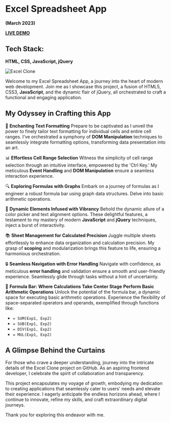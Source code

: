 
# Excel Spreadsheet App 

**(March 2023)**

**[LIVE DEMO](https://anirudhapatil-1.github.io/Excel-Clone/)**

## Tech Stack: 

**HTML, CSS, JavaScript, jQuery**

![Excel Clone](https://github.com/AnirudhaPatil-1/Excel-Clone/assets/73242321/b3303b0e-2c60-4ac0-b80d-ba984187fff2)

Welcome to my Excel Spreadsheet App, a journey into the heart of modern web development. Join me as I showcase this project, a fusion of HTML5, CSS3, **JavaScript**, and the dynamic flair of jQuery, all orchestrated to craft a functional and engaging application.

## My Odyssey in Crafting this App

🎨 **Enchanting Text Formatting** Prepare to be captivated as I unveil the power to finely tailor text formatting for individual cells and entire cell ranges. I've orchestrated a symphony of **DOM Manipulation** techniques to seamlessly integrate formatting options, transforming data presentation into an art.

📊 **Effortless Cell Range Selection** Witness the simplicity of cell range selection through an intuitive interface, empowered by the 'Ctrl Key.' My meticulous **Event Handling** and **DOM Manipulation** ensure a seamless interaction experience.

🔍 **Exploring Formulas with Graphs** Embark on a journey of formulas as I engineer a robust formula bar using graph data structures. Delve into basic arithmetic operations.

🌈 **Dynamic Elements Infused with Vibrancy** Behold the dynamic allure of a color picker and text alignment options. These delightful features, a testament to my mastery of modern **JavaScript** and **jQuery** techniques, inject a burst of interactivity.

📚 **Sheet Management for Calculated Precision** Juggle multiple sheets effortlessly to enhance data organization and calculation precision. My grasp of **scoping** and modularization brings this feature to life, ensuring a harmonious orchestration.

🔒 **Seamless Navigation with Error Handling** Navigate with confidence, as meticulous **error handling** and validation ensure a smooth and user-friendly experience. Seamlessly glide through tasks without a hint of uncertainty.

🔢 **Formula Bar: Where Calculations Take Center Stage**
**Perform Basic Arithmetic Operations** Unlock the potential of the formula bar, a dynamic space for executing basic arithmetic operations. Experience the flexibility of space-separated operators and operands, exemplified through functions like:

- `= SUM(Exp1, Exp2)`
- `= SUB(Exp1, Exp2)`
- `= DIV(Exp1, Exp2)`
- `= MUL(Exp1, Exp2)`

## A Glimpse Behind the Curtains

For those who crave a deeper understanding, journey into the intricate details of the Excel Clone project on GitHub. As an aspiring frontend developer, I celebrate the spirit of collaboration and transparency.

This project encapsulates my voyage of growth, embodying my dedication to creating applications that seamlessly cater to users' needs and elevate their experience. I eagerly anticipate the endless horizons ahead, where I continue to innovate, refine my skills, and craft extraordinary digital journeys.

Thank you for exploring this endeavor with me.
